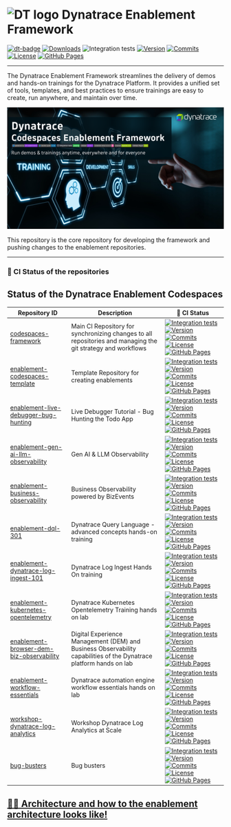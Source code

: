 <!-- markdownlint-disable-next-line -->
# <img src="https://cdn.bfldr.com/B686QPH3/at/w5hnjzb32k5wcrcxnwcx4ckg/Dynatrace_signet_RGB_HTML.svg?auto=webp&format=pngg" alt="DT logo" width="45"> Dynatrace Enablement Framework

[![dt-badge](https://img.shields.io/badge/powered_by-DT_enablement-8A2BE2?logo=dynatrace)](https://dynatrace-wwse.github.io/codespaces-framework/)
[![Downloads](https://img.shields.io/docker/pulls/shinojosa/dt-enablement?logo=docker)](https://hub.docker.com/r/shinojosa/dt-enablement)
![Integration tests](https://github.com/dynatrace-wwse/codespaces-framework/actions/workflows/integration-tests.yaml/badge.svg)
[![Version](https://img.shields.io/github/v/release/dynatrace-wwse/codespaces-framework?color=blueviolet)](https://github.com/dynatrace-wwse/codespaces-framework/releases)
[![Commits](https://img.shields.io/github/commits-since/dynatrace-wwse/codespaces-framework/latest?color=ff69b4&include_prereleases)](https://github.com/dynatrace-wwse/codespaces-framework/graphs/commit-activity)
[![License](https://img.shields.io/badge/License-Apache_2.0-blue.svg?color=green)](https://github.com/dynatrace-wwse/codespaces-framework/blob/main/LICENSE)
[![GitHub Pages](https://img.shields.io/badge/GitHub%20Pages-Live-green)](https://dynatrace-wwse.github.io/codespaces-framework/)

___


The Dynatrace Enablement Framework streamlines the delivery of demos and hands-on trainings for the Dynatrace Platform. It provides a unified set of tools, templates, and best practices to ensure trainings are easy to create, run anywhere, and maintain over time.



<p align="center">
  <img src="docs/img/framework_banner.png" alt="DT Enablement Framework">
</p>


This repository is the core repository for developing the framework and pushing changes to the enablement repositories.
___

### 🚦 CI Status of the repositories

## Status of the Dynatrace Enablement Codespaces

Repository ID | Description | 🚦 CI Status 
 --- | --- | --- 
[codespaces-framework](https://github.com/dynatrace-wwse/codespaces-framework) |  Main CI Repository for synchronizing changes to all repositories and managing the git strategy and workflows | [![Integration tests](https://github.com/dynatrace-wwse/codespaces-framework/actions/workflows/integration-tests.yaml/badge.svg)](https://github.com/dynatrace-wwse/codespaces-framework/actions) [![Version](https://img.shields.io/github/v/release/dynatrace-wwse/codespaces-framework?color=blueviolet)](https://github.com/dynatrace-wwse/codespaces-framework/releases)  [![Commits](https://img.shields.io/github/commits-since/dynatrace-wwse/codespaces-framework/latest?color=ff69b4&include_prereleases)](https://github.com/dynatrace-wwse/codespaces-framework/graphs/commit-activity) [![License](https://img.shields.io/badge/License-Apache_2.0-blue.svg?color=green)](https://github.com/dynatrace-wwse/codespaces-framework/blob/main/LICENSE) [![GitHub Pages](https://img.shields.io/badge/GitHub%20Pages-Live-brightgreen)](https://dynatrace-wwse.github.io/codespaces-framework/) 
[enablement-codespaces-template](https://github.com/dynatrace-wwse/enablement-codespaces-template) |  Template Repository for creating enablements | [![Integration tests](https://github.com/dynatrace-wwse/enablement-codespaces-template/actions/workflows/integration-tests.yaml/badge.svg)](https://github.com/dynatrace-wwse/enablement-codespaces-template/actions) [![Version](https://img.shields.io/github/v/release/dynatrace-wwse/enablement-codespaces-template?color=blueviolet)](https://github.com/dynatrace-wwse/enablement-codespaces-template/releases)  [![Commits](https://img.shields.io/github/commits-since/dynatrace-wwse/enablement-codespaces-template/latest?color=ff69b4&include_prereleases)](https://github.com/dynatrace-wwse/enablement-codespaces-template/graphs/commit-activity) [![License](https://img.shields.io/badge/License-Apache_2.0-blue.svg?color=green)](https://github.com/dynatrace-wwse/enablement-codespaces-template/blob/main/LICENSE) [![GitHub Pages](https://img.shields.io/badge/GitHub%20Pages-Live-brightgreen)](https://dynatrace-wwse.github.io/enablement-codespaces-template/) 
[enablement-live-debugger-bug-hunting](https://github.com/dynatrace-wwse/enablement-live-debugger-bug-hunting) |  Live Debugger Tutorial - Bug Hunting the Todo App | [![Integration tests](https://github.com/dynatrace-wwse/enablement-live-debugger-bug-hunting/actions/workflows/integration-tests.yaml/badge.svg)](https://github.com/dynatrace-wwse/enablement-live-debugger-bug-hunting/actions) [![Version](https://img.shields.io/github/v/release/dynatrace-wwse/enablement-live-debugger-bug-hunting?color=blueviolet)](https://github.com/dynatrace-wwse/enablement-live-debugger-bug-hunting/releases)  [![Commits](https://img.shields.io/github/commits-since/dynatrace-wwse/enablement-live-debugger-bug-hunting/latest?color=ff69b4&include_prereleases)](https://github.com/dynatrace-wwse/enablement-live-debugger-bug-hunting/graphs/commit-activity) [![License](https://img.shields.io/badge/License-Apache_2.0-blue.svg?color=green)](https://github.com/dynatrace-wwse/enablement-live-debugger-bug-hunting/blob/main/LICENSE) [![GitHub Pages](https://img.shields.io/badge/GitHub%20Pages-Live-brightgreen)](https://dynatrace-wwse.github.io/enablement-live-debugger-bug-hunting/) 
[enablement-gen-ai-llm-observability](https://github.com/dynatrace-wwse/enablement-gen-ai-llm-observability) |  Gen AI & LLM Observability | [![Integration tests](https://github.com/dynatrace-wwse/enablement-gen-ai-llm-observability/actions/workflows/integration-tests.yaml/badge.svg)](https://github.com/dynatrace-wwse/enablement-gen-ai-llm-observability/actions) [![Version](https://img.shields.io/github/v/release/dynatrace-wwse/enablement-gen-ai-llm-observability?color=blueviolet)](https://github.com/dynatrace-wwse/enablement-gen-ai-llm-observability/releases)  [![Commits](https://img.shields.io/github/commits-since/dynatrace-wwse/enablement-gen-ai-llm-observability/latest?color=ff69b4&include_prereleases)](https://github.com/dynatrace-wwse/enablement-gen-ai-llm-observability/graphs/commit-activity) [![License](https://img.shields.io/badge/License-Apache_2.0-blue.svg?color=green)](https://github.com/dynatrace-wwse/enablement-gen-ai-llm-observability/blob/main/LICENSE) [![GitHub Pages](https://img.shields.io/badge/GitHub%20Pages-Live-brightgreen)](https://dynatrace-wwse.github.io/enablement-gen-ai-llm-observability/) 
[enablement-business-observability](https://github.com/dynatrace-wwse/enablement-business-observability) |  Business Observability powered by BizEvents | [![Integration tests](https://github.com/dynatrace-wwse/enablement-business-observability/actions/workflows/integration-tests.yaml/badge.svg)](https://github.com/dynatrace-wwse/enablement-business-observability/actions) [![Version](https://img.shields.io/github/v/release/dynatrace-wwse/enablement-business-observability?color=blueviolet)](https://github.com/dynatrace-wwse/enablement-business-observability/releases)  [![Commits](https://img.shields.io/github/commits-since/dynatrace-wwse/enablement-business-observability/latest?color=ff69b4&include_prereleases)](https://github.com/dynatrace-wwse/enablement-business-observability/graphs/commit-activity) [![License](https://img.shields.io/badge/License-Apache_2.0-blue.svg?color=green)](https://github.com/dynatrace-wwse/enablement-business-observability/blob/main/LICENSE) [![GitHub Pages](https://img.shields.io/badge/GitHub%20Pages-Live-brightgreen)](https://dynatrace-wwse.github.io/enablement-business-observability/) 
[enablement-dql-301](https://github.com/dynatrace-wwse/enablement-dql-301) |  Dynatrace Query Language - advanced concepts hands-on training | [![Integration tests](https://github.com/dynatrace-wwse/enablement-dql-301/actions/workflows/integration-tests.yaml/badge.svg)](https://github.com/dynatrace-wwse/enablement-dql-301/actions) [![Version](https://img.shields.io/github/v/release/dynatrace-wwse/enablement-dql-301?color=blueviolet)](https://github.com/dynatrace-wwse/enablement-dql-301/releases)  [![Commits](https://img.shields.io/github/commits-since/dynatrace-wwse/enablement-dql-301/latest?color=ff69b4&include_prereleases)](https://github.com/dynatrace-wwse/enablement-dql-301/graphs/commit-activity) [![License](https://img.shields.io/badge/License-Apache_2.0-blue.svg?color=green)](https://github.com/dynatrace-wwse/enablement-dql-301/blob/main/LICENSE) [![GitHub Pages](https://img.shields.io/badge/GitHub%20Pages-Live-brightgreen)](https://dynatrace-wwse.github.io/enablement-dql-301/) 
[enablement-dynatrace-log-ingest-101](https://github.com/dynatrace-wwse/enablement-dynatrace-log-ingest-101) |  Dynatrace Log Ingest Hands On training	 | [![Integration tests](https://github.com/dynatrace-wwse/enablement-dynatrace-log-ingest-101/actions/workflows/integration-tests.yaml/badge.svg)](https://github.com/dynatrace-wwse/enablement-dynatrace-log-ingest-101/actions) [![Version](https://img.shields.io/github/v/release/dynatrace-wwse/enablement-dynatrace-log-ingest-101?color=blueviolet)](https://github.com/dynatrace-wwse/enablement-dynatrace-log-ingest-101/releases)  [![Commits](https://img.shields.io/github/commits-since/dynatrace-wwse/enablement-dynatrace-log-ingest-101/latest?color=ff69b4&include_prereleases)](https://github.com/dynatrace-wwse/enablement-dynatrace-log-ingest-101/graphs/commit-activity) [![License](https://img.shields.io/badge/License-Apache_2.0-blue.svg?color=green)](https://github.com/dynatrace-wwse/enablement-dynatrace-log-ingest-101/blob/main/LICENSE) [![GitHub Pages](https://img.shields.io/badge/GitHub%20Pages-Live-brightgreen)](https://dynatrace-wwse.github.io/enablement-dynatrace-log-ingest-101/) 
[enablement-kubernetes-opentelemetry](https://github.com/dynatrace-wwse/enablement-kubernetes-opentelemetry) |  Dynatrace Kubernetes Opentelemetry Training	hands on lab | [![Integration tests](https://github.com/dynatrace-wwse/enablement-kubernetes-opentelemetry/actions/workflows/integration-tests.yaml/badge.svg)](https://github.com/dynatrace-wwse/enablement-kubernetes-opentelemetry/actions) [![Version](https://img.shields.io/github/v/release/dynatrace-wwse/enablement-kubernetes-opentelemetry?color=blueviolet)](https://github.com/dynatrace-wwse/enablement-kubernetes-opentelemetry/releases)  [![Commits](https://img.shields.io/github/commits-since/dynatrace-wwse/enablement-kubernetes-opentelemetry/latest?color=ff69b4&include_prereleases)](https://github.com/dynatrace-wwse/enablement-kubernetes-opentelemetry/graphs/commit-activity) [![License](https://img.shields.io/badge/License-Apache_2.0-blue.svg?color=green)](https://github.com/dynatrace-wwse/enablement-kubernetes-opentelemetry/blob/main/LICENSE) [![GitHub Pages](https://img.shields.io/badge/GitHub%20Pages-Live-brightgreen)](https://dynatrace-wwse.github.io/enablement-kubernetes-opentelemetry/) 
[enablement-browser-dem-biz-observability](https://github.com/dynatrace-wwse/enablement-browser-dem-biz-observability) |  Digital Experience Management (DEM) and Business Observability capabilities of the Dynatrace platform hands on lab | [![Integration tests](https://github.com/dynatrace-wwse/enablement-browser-dem-biz-observability/actions/workflows/integration-tests.yaml/badge.svg)](https://github.com/dynatrace-wwse/enablement-browser-dem-biz-observability/actions) [![Version](https://img.shields.io/github/v/release/dynatrace-wwse/enablement-browser-dem-biz-observability?color=blueviolet)](https://github.com/dynatrace-wwse/enablement-browser-dem-biz-observability/releases)  [![Commits](https://img.shields.io/github/commits-since/dynatrace-wwse/enablement-browser-dem-biz-observability/latest?color=ff69b4&include_prereleases)](https://github.com/dynatrace-wwse/enablement-browser-dem-biz-observability/graphs/commit-activity) [![License](https://img.shields.io/badge/License-Apache_2.0-blue.svg?color=green)](https://github.com/dynatrace-wwse/enablement-browser-dem-biz-observability/blob/main/LICENSE) [![GitHub Pages](https://img.shields.io/badge/GitHub%20Pages-Live-brightgreen)](https://dynatrace-wwse.github.io/enablement-browser-dem-biz-observability/) 
[enablement-workflow-essentials](https://github.com/dynatrace-wwse/enablement-workflow-essentials) |  Dynatrace automation engine workflow essentials hands on lab | [![Integration tests](https://github.com/dynatrace-wwse/enablement-workflow-essentials/actions/workflows/integration-tests.yaml/badge.svg)](https://github.com/dynatrace-wwse/enablement-workflow-essentials/actions) [![Version](https://img.shields.io/github/v/release/dynatrace-wwse/enablement-workflow-essentials?color=blueviolet)](https://github.com/dynatrace-wwse/enablement-workflow-essentials/releases)  [![Commits](https://img.shields.io/github/commits-since/dynatrace-wwse/enablement-workflow-essentials/latest?color=ff69b4&include_prereleases)](https://github.com/dynatrace-wwse/enablement-workflow-essentials/graphs/commit-activity) [![License](https://img.shields.io/badge/License-Apache_2.0-blue.svg?color=green)](https://github.com/dynatrace-wwse/enablement-workflow-essentials/blob/main/LICENSE) [![GitHub Pages](https://img.shields.io/badge/GitHub%20Pages-Live-brightgreen)](https://dynatrace-wwse.github.io/enablement-workflow-essentials/) 
[workshop-dynatrace-log-analytics](https://github.com/dynatrace-wwse/workshop-dynatrace-log-analytics) | Workshop Dynatrace Log Analytics at Scale | [![Integration tests](https://github.com/dynatrace-wwse/workshop-dynatrace-log-analytics/actions/workflows/integration-tests.yaml/badge.svg)](https://github.com/dynatrace-wwse/workshop-dynatrace-log-analytics/actions) [![Version](https://img.shields.io/github/v/release/dynatrace-wwse/workshop-dynatrace-log-analytics?color=blueviolet)](https://github.com/dynatrace-wwse/workshop-dynatrace-log-analytics/releases)  [![Commits](https://img.shields.io/github/commits-since/dynatrace-wwse/workshop-dynatrace-log-analytics/latest?color=ff69b4&include_prereleases)](https://github.com/dynatrace-wwse/workshop-dynatrace-log-analytics/graphs/commit-activity) [![License](https://img.shields.io/badge/License-Apache_2.0-blue.svg?color=green)](https://github.com/dynatrace-wwse/workshop-dynatrace-log-analytics/blob/main/LICENSE) [![GitHub Pages](https://img.shields.io/badge/GitHub%20Pages-Live-brightgreen)](https://dynatrace-wwse.github.io/workshop-dynatrace-log-analytics/) 
[bug-busters](https://github.com/dynatrace-wwse/bug-busters) |  Bug busters | [![Integration tests](https://github.com/dynatrace-wwse/bug-busters/actions/workflows/integration-tests.yaml/badge.svg)](https://github.com/dynatrace-wwse/bug-busters/actions) [![Version](https://img.shields.io/github/v/release/dynatrace-wwse/bug-busters?color=blueviolet)](https://github.com/dynatrace-wwse/bug-busters/releases)  [![Commits](https://img.shields.io/github/commits-since/dynatrace-wwse/bug-busters/latest?color=ff69b4&include_prereleases)](https://github.com/dynatrace-wwse/bug-busters/graphs/commit-activity) [![License](https://img.shields.io/badge/License-Apache_2.0-blue.svg?color=green)](https://github.com/dynatrace-wwse/bug-busters/blob/main/LICENSE) [![GitHub Pages](https://img.shields.io/badge/GitHub%20Pages-Live-brightgreen)](https://dynatrace-wwse.github.io/bug-busters/) 



## [👨‍🏫 Architecture and how to the enablement architecture looks like!](https://dynatrace-wwse.github.io/codespaces-framework)

